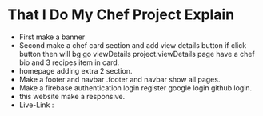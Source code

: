 # That I Do My Chef Project Explain
* First make a banner 
* Second make a chef card section and add view details button if click button then will bg go viewDetails project.viewDetails page have a chef bio and 3 recipes item in card.
* homepage adding extra 2 section. 
* Make a footer and navbar .footer and navbar show all pages.
* Make a firebase authentication login register google login github login.
* this website make a responsive.
* Live-Link :
